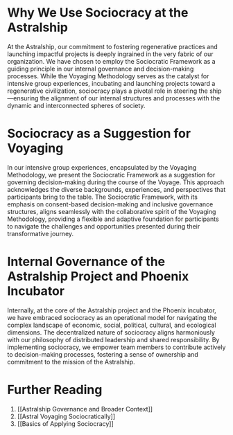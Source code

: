 # Why We Use Sociocracy at the Astralship
At the Astralship, our commitment to fostering regenerative practices and launching impactful projects is deeply ingrained in the very fabric of our organization. We have chosen to employ the Sociocratic Framework as a guiding principle in our internal governance and decision-making processes. While the Voyaging Methodology serves as the catalyst for intensive group experiences, incubating and launching projects toward a regenerative civilization, sociocracy plays a pivotal role in steering the ship—ensuring the alignment of our internal structures and processes with the dynamic and interconnected spheres of society.
# Sociocracy as a Suggestion for Voyaging
In our intensive group experiences, encapsulated by the Voyaging Methodology, we present the Sociocratic Framework as a suggestion for governing decision-making during the course of the Voyage. This approach acknowledges the diverse backgrounds, experiences, and perspectives that participants bring to the table. The Sociocratic Framework, with its emphasis on consent-based decision-making and inclusive governance structures, aligns seamlessly with the collaborative spirit of the Voyaging Methodology, providing a flexible and adaptive foundation for participants to navigate the challenges and opportunities presented during their transformative journey.
# Internal Governance of the Astralship Project and Phoenix Incubator
Internally, at the core of the Astralship project and the Phoenix incubator, we have embraced sociocracy as an operational model for navigating the complex landscape of economic, social, political, cultural, and ecological dimensions. The decentralized nature of sociocracy aligns harmoniously with our philosophy of distributed leadership and shared responsibility. By implementing sociocracy, we empower team members to contribute actively to decision-making processes, fostering a sense of ownership and commitment to the mission of the Astralship.
# Further Reading
1. [[Astralship Governance and Broader Context]]
2. [[Astral Voyaging Sociocratically]]
3. [[Basics of Applying Sociocracy]]